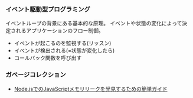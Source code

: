 ### イベント駆動型プログラミング
イベントループの背景にある基本的な原理。
イベントや状態の変化によって決定されるアプリケーションのフロー制御。

- イベントが起こるのを監視する(リッスン)
- イベントが検出される(=状態が変化したら)
- コールバック関数を呼び出す

### ガベージコレクション

- [Node.jsでのJavaScriptメモリリークを発見するための簡単ガイド](https://postd.cc/simple-guide-to-finding-a-javascript-memory-leak-in-node-js/)